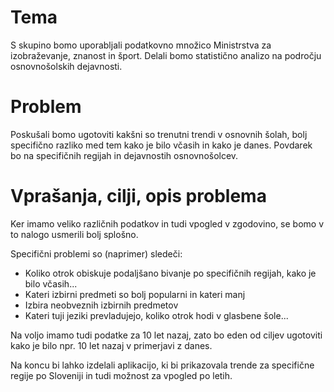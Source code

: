 # Tema
S skupino bomo uporabljali podatkovno množico Ministrstva za izobraževanje, znanost in šport. Delali bomo statistično analizo na področju osnovnošolskih dejavnosti.

# Problem
Poskušali bomo ugotoviti kakšni so trenutni trendi v osnovnih šolah, bolj specifično razliko med tem kako je bilo včasih in kako je danes. Povdarek bo na specifičnih regijah in dejavnostih osnovnošolcev. 

# Vprašanja, cilji, opis problema
Ker imamo veliko različnih podatkov in tudi vpogled v zgodovino, se bomo v to nalogo usmerili bolj splošno. 

Specifični problemi so (naprimer) sledeči:
 * Koliko otrok obiskuje podaljšano bivanje po specifičnih regijah, kako je bilo včasih...
 * Kateri izbirni predmeti so bolj popularni in kateri manj
 * Izbira neobveznih izbirnih predmetov
 * Kateri tuji jeziki prevladujejo, koliko otrok hodi v glasbene šole...

Na voljo imamo tudi podatke za 10 let nazaj, zato bo eden od ciljev ugotoviti kako je bilo npr. 10 let nazaj v primerjavi z danes.

Na koncu bi lahko izdelali aplikacijo, ki bi prikazovala trende za specifične regije po Sloveniji in tudi možnost za vpogled po letih.
